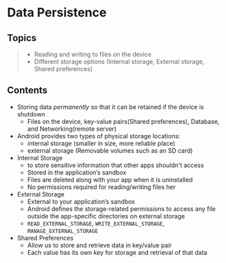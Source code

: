 # Data Persistence

## Topics
>* Reading and writing to files on the device
>* Different storage options (Internal storage, External storage, Shared preferences)

## Contents
* Storing data *permanently* so that it can be retained if the device is shutdown
    * Files on the device, key-value pairs(Shared preferences), Database, and Networking(remote server)
* Android provides two types of physical storage locations: 
    * internal storage (smaller in size, more reliable place)
    * external storage (Removable volumes such as an SD card) 
* Internal Storage
    * to store sensitive information that other apps shouldn't access
    * Stored in the application’s sandbox
    * Files are deleted along with your app when it is uninstalled
    * No permissions required for reading/writing files her
* External Storage
    * External to your application’s sandbox
    * Android defines the storage-related permissions to access any file outside the app-specific directories on external storage
    * `READ_EXTERNAL_STORAGE`, `WRITE_EXTERNAL_STORAGE`, `MANAGE_EXTERNAL_STORAGE`
* Shared Preferences
    * Allow us to store and retrieve data in key/value pair
    * Each value has its own key for storage and retrieval of that data
